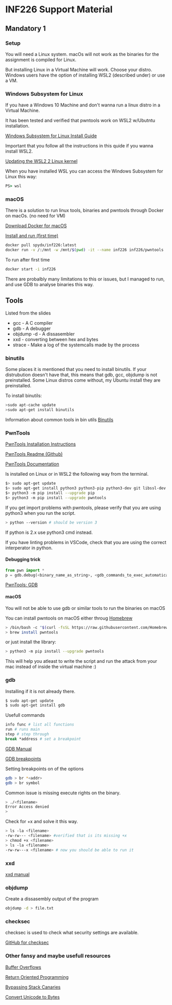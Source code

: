 # INF226 Support Material

## Mandatory 1

### Setup

You will need a Linux system.
macOs will not work as the binaries for the assignment is compiled for Linux.

But installing Linux in a Virtual Machine will work.
Choose your distro.
Windows users have the option of installing WSL2 (described under) or use a VM.

### Windows Subsystem for Linux

If you have a Windows 10 Machine and don't wanna run a linux distro in a Virtual Machine.

It has been tested and verified that pwntools work on WSL2 w/Ubutntu installation.

[Windows Subsystem for Linux Install Guide](https://docs.microsoft.com/en-us/windows/wsl/install-win10)

Important that you follow all the instructions in this quide if you wanna install WSL2.

[Updating the WSL2 2 Linux kernel](https://docs.microsoft.com/en-us/windows/wsl/wsl2-kernel)

When you have installed WSL you can access the Windows Subsystem for Linux this way:

```cmd
PS> wsl
```
### macOS

There is a solution to run linux tools, binaries and pwntools through Docker on macOs. (no need for VM)

[Download Docker for macOS](https://www.docker.com/products/docker-desktop)

[Install and run (first time)](https://hub.docker.com/repository/docker/spydx/inf226)

```sh
docker pull spydx/inf226:latest
docker run -v /:/mnt -w /mnt/$(pwd) -it --name inf226 inf226/pwntools
```

To run after first time
```sh
docker start -i inf226
```

There are probalbly many limitations to this or issues, but I managed to run, and use GDB to analyse binaries this way.


## Tools

Listed from the slides

* gcc - A C compiler
* gdb - A debugger
* objdump -d - A dissasembler
* xxd - converting between hex and bytes
* strace - Make a log of the systemcalls made by the process

### binutils

Some places it is mentioned that you need to install binutils.
If your distrubution doesn't have that, this means that gdb, gcc, objdump is not preinstalled. Some Linux distros come without, my Ubuntu install they are preinstalled.

To install binutils:
```sh
>sudo apt-cache update
>sudo apt-get install binutils
```

Information about common tools in bin utils
[Binutils](https://www.gnu.org/software/binutils/binutils.html)

### PwnTools

[PwnTools Installation Instructions](http://docs.pwntools.com/en/latest/install.html)

[PwnTools Readme (Github)](https://github.com/Gallopsled/pwntools-tutorial#readme)

[PwnTools Documentation](http://docs.pwntools.com/en/stable/intro.html)

Is installed on Linux or in WSL2 the following way from the terminal.

```sh
$> sudo apt-get update
$> sudo apt-get install python3 python3-pip python3-dev git libssl-dev libffi-dev build-essential
$> python3 -m pip install --upgrade pip
$> python3 -m pip install --upgrade pwntools
```

If you get import problems with pwntools, please verify that you are using python3 when you run the script.

```sh
> python --version # should be version 3
```

If python is 2.x use python3 cmd instead.

If you have linting problems in VSCode, check that you are using the correct interperator in python.

#### Debugging trick

```python
from pwn import *
p = gdb.debug(<binary_name_as_string>, <gdb_commands_to_exec_automatically_as_string>)
```
[PwnTools: GDB](https://docs.pwntools.com/en/stable/gdb.html)

#### macOS

You will not be able to use gdb or similar tools to run the binaries on macOS

You can install pwntools on macOS either throug [Homebrew](https://brew.sh/)

```sh
> /bin/bash -c "$(curl -fsSL https://raw.githubusercontent.com/Homebrew/install/master/install.sh)"
> brew install pwntools
```

or just install the library:

```sh
> python3 -m pip install --upgrade pwntools
```

This will help you atleast to write the script and run the attack from your mac instead of inside the virtual machine :)

### gdb

Installing if it is not already there.

```sh
$ sudo apt-get update
$ sudo apt-get install gdb
```

Usefull commands
```sh
info func # list all functions
run # runs main
step # step through
break *address # set a breakpoint
```

[GDB Manual](https://ftp.gnu.org/old-gnu/Manuals/gdb/html_node/gdb_toc.html)

[GDB breakpoints](https://ftp.gnu.org/old-gnu/Manuals/gdb/html_node/gdb_28.html#SEC29)

Setting breakpoints on of the options

```sh
gdb > br *<addr>
gdb > br symbol
```

Common issue is missing execute rights on the binary.
```sh
> ./<filename>
Error Access denied
>
```

Check for +x and solve it this way.

```sh
> ls -la <filename>
-rw-rw--- <filename> #verified that is its missing +x
> chmod +x <filename>
> ls -la <filename>
-rw-rw---x <filename> # now you should be able to run it
```


### xxd

[xxd manual](http://manpages.ubuntu.com/manpages/precise/man1/xxd.1.html)

### objdump

Create a dissasembly output of the program

```sh
objdump -d > file.txt
```
### checksec

checksec is used to check what security settings are available.

[GitHub for checksec](https://github.com/slimm609/checksec.sh)

### Other fansy and maybe usefull resources

[Buffer Overflows](https://ctf101.org/binary-exploitation/buffer-overflow/)

[Return Oriented Programming](https://ctf101.org/binary-exploitation/return-oriented-programming/)

[Bypassing Stack Canaries](https://ctf101.org/binary-exploitation/stack-canaries/)

[Convert Unicode to Bytes](https://onlineunicodetools.com/convert-unicode-to-bytes)